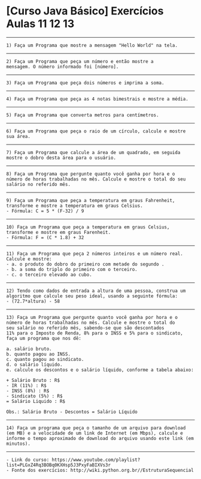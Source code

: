 # [Curso Java Básico] Exercícios Aulas 11 12 13
***
	1) Faça um Programa que mostre a mensagem "Hello World" na tela. 

***

	2) Faça um Programa que peça um número e então mostre a
	mensagem. O número informado foi [número]. 

***

	3) Faça um Programa que peça dois números e imprima a soma.

***

	4) Faça um Programa que peça as 4 notas bimestrais e mostre a média. 

***

	5) Faça um Programa que converta metros para centímetros. 

***

	6) Faça um Programa que peça o raio de um círculo, calcule e mostre sua área.

***
 
	7) Faça um Programa que calcule a área de um quadrado, em seguida 
	mostre o dobro desta área para o usuário. 

***

	8) Faça um Programa que pergunte quanto você ganha por hora e o 
	número de horas trabalhadas no mês. Calcule e mostre o total do seu
	salário no referido mês.

***
	
	9) Faça um Programa que peça a temperatura em graus Fahrenheit, 
	transforme e mostre a temperatura em graus Celsius.
	- Fórmula: C = 5 * (F-32) / 9

***

	10) Faça um Programa que peça a temperatura em graus Celsius, 
	transforme e mostre em graus Farenheit. 
	- Fórmula: F = (C * 1.8) + 32

***

	11) Faça um Programa que peça 2 números inteiros e um número real.
	Calcule e mostre: 
	- a. o produto do dobro do primeiro com metade do segundo . 
	- b. a soma do triplo do primeiro com o terceiro. 
	- c. o terceiro elevado ao cubo. 

***

	12) Tendo como dados de entrada a altura de uma pessoa, construa um 
	algoritmo que calcule seu peso ideal, usando a seguinte fórmula: 
	- (72.7*altura) - 58
 
***
 
    13) Faça um Programa que pergunte quanto você ganha por hora e o 
    número de horas trabalhadas no mês. Calcule e mostre o total do 
    seu salário no referido mês, sabendo-se que são descontados 
    11% para o Imposto de Renda, 8% para o INSS e 5% para o sindicato, 
    faça um programa que nos dê:

    a. salário bruto.
    b. quanto pagou ao INSS.
    c. quanto pagou ao sindicato.
    d. o salário líquido.
    e. calcule os descontos e o salário líquido, conforme a tabela abaixo:

    + Salário Bruto : R$
    - IR (11%) : R$
    - INSS (8%) : R$
    - Sindicato (5%) : R$
    = Salário Liquido : R$

    Obs.: Salário Bruto - Descontos = Salário Líquido

***

	14) Faça um programa que peça o tamanho de um arquivo para download 
	(em MB) e a velocidade de um link de Internet (em Mbps), calcule e
	informe o tempo aproximado de download do arquivo usando este link (em minutos).

***
	- Link do curso: https://www.youtube.com/playlist?list=PLGxZ4Rq3BOBq0KXHsp5J3PxyFaBIXVs3r
	- Fonte dos exercícios: http://wiki.python.org.br//EstruturaSequencial
